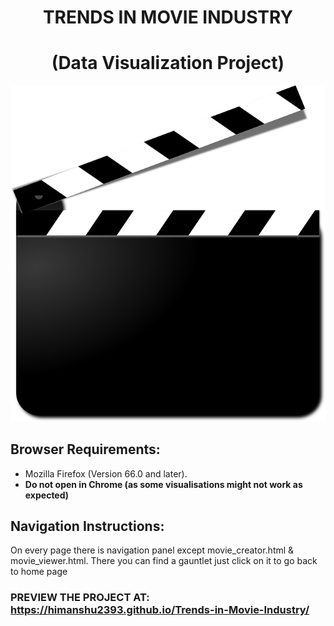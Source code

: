 <div align="center">

# TRENDS IN MOVIE INDUSTRY
# (Data Visualization Project)

![Movie Trends](img/movie_cut.png?raw=true?width=400px "Movie Trends")


</div>

Browser Requirements:
--------------------- 
* Mozilla Firefox (Version 66.0 and later).  
* **Do not open in Chrome (as some visualisations might not work as expected)**

Navigation Instructions:
------------------------
On every page there is navigation panel except movie_creator.html & movie_viewer.html. There you can find a gauntlet just click on 
it to go back to home page
	
	
### PREVIEW THE PROJECT AT:  https://himanshu2393.github.io/Trends-in-Movie-Industry/
